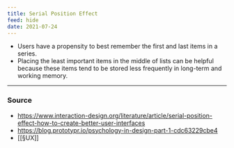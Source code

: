 ```yaml
---
title: Serial Position Effect
feed: hide
date: 2021-07-24
---
```


- Users have a propensity to best remember the first and last items in a series. 
- Placing the least important items in the middle of lists can be helpful because these items tend to be stored less frequently in long-term and working memory.

--- 
### Source
- https://www.interaction-design.org/literature/article/serial-position-effect-how-to-create-better-user-interfaces
- https://blog.prototypr.io/psychology-in-design-part-1-cdc63229cbe4
- [[§UX]]